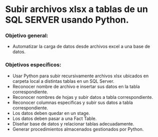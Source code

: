 # Subir archivos xlsx a tablas de un SQL SERVER usando Python.
### Objetivo general:
- Automatizar la carga de datos desde archivos excel a una base de datos.
### Objetivos específicos:
- Usar Python para subir recursivamente archivos xlsx ubicados en carpeta local a distintas tablas en un SQL Server.
- Reconocer nombre de archivo e insertar sus datos en la tabla correspondiente.
- Reconocer nombres de hojas y subir datos a tabla correspondiente.
- Reconocer columnas específicas y subir sus datos a tabla correspondiente.
- Los datos deben quedar en un stage.
- Los datos deben pasar a una Fact Table.
- Diseñar base de datos y relacionar tablas adecuadamente.
- Generar procedimientos almacenados gestionados por Python.
